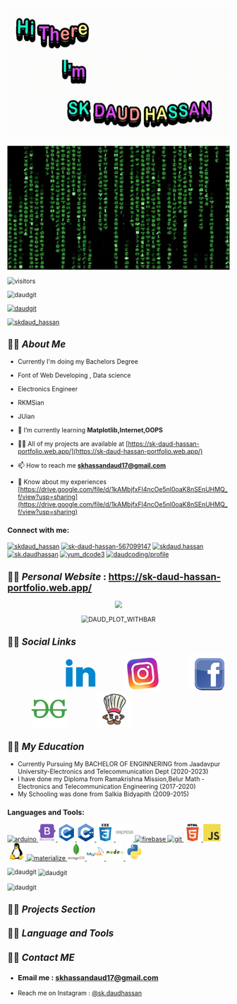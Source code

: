 <div align="center">

 
 
[<img src="https://github.com/Daudgit/Daudgit/blob/main/ezgif.com-gif-maker%20(1).gif" height="300"/>](https://sk-daud-hassan-portfolio.web.app/)
 
 
<img src="https://github.com/Daudgit/Daudgit/blob/main/matrix.gif" width="1800" height="280"/>
 
 
  
</div>

![visitors](https://visitor-badge-reloaded.herokuapp.com/badge?page_id=Daudgit.Daudgit&color=00cf00)
<p align="left"> <img src="https://komarev.com/ghpvc/?username=daudgit&label=Profile%20views&color=0e75b6&style=flat" alt="daudgit" /> </p> 


<p align="left"> <a href="https://github.com/ryo-ma/github-profile-trophy"><img src="https://github-profile-trophy.vercel.app/?username=daudgit" alt="daudgit" /></a> </p>


<p align="left"> <a href="https://twitter.com/skdaud_hassan" target="blank"><img src="https://img.shields.io/twitter/follow/skdaud_hassan?logo=twitter&style=for-the-badge" alt="skdaud_hassan" /></a> </p>


## :man_with_turban: _**About Me**_


- Currently I'm doing my Bachelors Degree
- Font of Web Developing , Data science
- Electronics Engineer
- RKMSian
- JUian
- 🌱 I’m currently learning **Matplotlib,Internet,OOPS**

- 👨‍💻 All of my projects are available at [https://sk-daud-hassan-portfolio.web.app/](https://sk-daud-hassan-portfolio.web.app/)

- 📫 How to reach me **skhassandaud17@gmail.com**

- 📄 Know about my experiences [https://drive.google.com/file/d/1kAMbjfxFl4ncOe5nl0oaK8nSEnUHMQ_f/view?usp=sharing](https://drive.google.com/file/d/1kAMbjfxFl4ncOe5nl0oaK8nSEnUHMQ_f/view?usp=sharing)





<h3 align="left">Connect with me:</h3>
<p align="left">
<a href="https://twitter.com/skdaud_hassan" target="blank"><img align="center" src="https://raw.githubusercontent.com/rahuldkjain/github-profile-readme-generator/master/src/images/icons/Social/twitter.svg" alt="skdaud_hassan" height="30" width="40" /></a>
<a href="https://linkedin.com/in/sk-daud-hassan-567099147" target="blank"><img align="center" src="https://raw.githubusercontent.com/rahuldkjain/github-profile-readme-generator/master/src/images/icons/Social/linked-in-alt.svg" alt="sk-daud-hassan-567099147" height="30" width="40" /></a>
<a href="https://fb.com/skdaud.hassan" target="blank"><img align="center" src="https://raw.githubusercontent.com/rahuldkjain/github-profile-readme-generator/master/src/images/icons/Social/facebook.svg" alt="skdaud.hassan" height="30" width="40" /></a>
<a href="https://instagram.com/sk.daudhassan" target="blank"><img align="center" src="https://raw.githubusercontent.com/rahuldkjain/github-profile-readme-generator/master/src/images/icons/Social/instagram.svg" alt="sk.daudhassan" height="30" width="40" /></a>
<a href="https://www.codechef.com/users/yum_dcode3" target="blank"><img align="center" src="https://cdn.jsdelivr.net/npm/simple-icons@3.1.0/icons/codechef.svg" alt="yum_dcode3" height="30" width="40" /></a>
<a href="https://auth.geeksforgeeks.org/user/daudcoding/profile" target="blank"><img align="center" src="https://raw.githubusercontent.com/rahuldkjain/github-profile-readme-generator/master/src/images/icons/Social/geeks-for-geeks.svg" alt="daudcoding/profile" height="30" width="40" /></a>
</p>



## :man_with_turban: _**Personal Website**_ : https://sk-daud-hassan-portfolio.web.app/



<div id="header" align="center">
  <img src="https://media.giphy.com/media/HwBlFQZFcAoUcPHZdX/giphy.gif" width="100"/>
</div>

<div  align="center">
  
![DAUD_PLOT_WITHBAR](https://user-images.githubusercontent.com/82196466/178033325-748eebd5-56db-4d2d-8ae9-2f34d76b11f9.png)
</div>

## :man_with_turban: _**Social Links**_ 
&nbsp; &nbsp;  &nbsp; &nbsp; &nbsp; &nbsp;  &nbsp; &nbsp;
&nbsp; &nbsp;  &nbsp; &nbsp; &nbsp; &nbsp;   &nbsp; &nbsp;
<a href = "" target="_blank"> <img src="https://github.com/Daudgit/Daudgit/blob/main/linkedin.gif" height="80" width="80" /></a> 
 &nbsp; &nbsp;&nbsp; &nbsp;  &nbsp; &nbsp;&nbsp; &nbsp;
<a href = "" target="_blank"> <img src="https://github.com/Daudgit/Daudgit/blob/main/insta-instagram.gif" height="80" width="80" /></a> 
&nbsp; &nbsp;  &nbsp; &nbsp; &nbsp; &nbsp;  &nbsp; &nbsp;
<a href = "" target="_blank"> <img src="https://github.com/Daudgit/Daudgit/blob/main/facebook.gif" height="80" width="80" /></a> 
&nbsp; &nbsp;  &nbsp; &nbsp; &nbsp; &nbsp;  &nbsp; &nbsp;
<a href = "" target="_blank"> <img src="https://github.com/Daudgit/Daudgit/blob/main/icons8-geeksforgeeks-480.png" height="80" width="80" /></a> 
&nbsp; &nbsp;  &nbsp; &nbsp; &nbsp; &nbsp;  &nbsp; &nbsp;
<a href = "" target="_blank"> <img src="https://github.com/Daudgit/Daudgit/blob/main/icons8-codechef-400.png" height="80" width="80" /></a> 
&nbsp; &nbsp;  &nbsp; &nbsp; &nbsp; &nbsp;  &nbsp; &nbsp;




## :man_with_turban: _**My Education**_ 
- Currently Pursuing My BACHELOR OF ENGINNERING  from Jaadavpur University-Electronics and Telecommunication Dept (2020-2023)
- I have done my Diploma from Ramakrishna Mission,Belur Math - Electronics and Telecommunication Engineering (2017-2020)
- My Schooling was done from Salkia Bidyapith (2009-2015)



<h3 align="left">Languages and Tools:</h3>
<p align="left"> <a href="https://www.arduino.cc/" target="_blank" rel="noreferrer"> <img src="https://cdn.worldvectorlogo.com/logos/arduino-1.svg" alt="arduino" width="40" height="40"/> </a> <a href="https://getbootstrap.com" target="_blank" rel="noreferrer"> <img src="https://raw.githubusercontent.com/devicons/devicon/master/icons/bootstrap/bootstrap-plain-wordmark.svg" alt="bootstrap" width="40" height="40"/> </a> <a href="https://www.cprogramming.com/" target="_blank" rel="noreferrer"> <img src="https://raw.githubusercontent.com/devicons/devicon/master/icons/c/c-original.svg" alt="c" width="40" height="40"/> </a> <a href="https://www.w3schools.com/cpp/" target="_blank" rel="noreferrer"> <img src="https://raw.githubusercontent.com/devicons/devicon/master/icons/cplusplus/cplusplus-original.svg" alt="cplusplus" width="40" height="40"/> </a> <a href="https://www.w3schools.com/css/" target="_blank" rel="noreferrer"> <img src="https://raw.githubusercontent.com/devicons/devicon/master/icons/css3/css3-original-wordmark.svg" alt="css3" width="40" height="40"/> </a> <a href="https://expressjs.com" target="_blank" rel="noreferrer"> <img src="https://raw.githubusercontent.com/devicons/devicon/master/icons/express/express-original-wordmark.svg" alt="express" width="40" height="40"/> </a> <a href="https://firebase.google.com/" target="_blank" rel="noreferrer"> <img src="https://www.vectorlogo.zone/logos/firebase/firebase-icon.svg" alt="firebase" width="40" height="40"/> </a> <a href="https://git-scm.com/" target="_blank" rel="noreferrer"> <img src="https://www.vectorlogo.zone/logos/git-scm/git-scm-icon.svg" alt="git" width="40" height="40"/> </a> <a href="https://www.w3.org/html/" target="_blank" rel="noreferrer"> <img src="https://raw.githubusercontent.com/devicons/devicon/master/icons/html5/html5-original-wordmark.svg" alt="html5" width="40" height="40"/> </a> <a href="https://developer.mozilla.org/en-US/docs/Web/JavaScript" target="_blank" rel="noreferrer"> <img src="https://raw.githubusercontent.com/devicons/devicon/master/icons/javascript/javascript-original.svg" alt="javascript" width="40" height="40"/> </a> <a href="https://www.linux.org/" target="_blank" rel="noreferrer"> <img src="https://raw.githubusercontent.com/devicons/devicon/master/icons/linux/linux-original.svg" alt="linux" width="40" height="40"/> </a> <a href="https://materializecss.com/" target="_blank" rel="noreferrer"> <img src="https://raw.githubusercontent.com/prplx/svg-logos/5585531d45d294869c4eaab4d7cf2e9c167710a9/svg/materialize.svg" alt="materialize" width="40" height="40"/> </a> <a href="https://www.mongodb.com/" target="_blank" rel="noreferrer"> <img src="https://raw.githubusercontent.com/devicons/devicon/master/icons/mongodb/mongodb-original-wordmark.svg" alt="mongodb" width="40" height="40"/> </a> <a href="https://www.mysql.com/" target="_blank" rel="noreferrer"> <img src="https://raw.githubusercontent.com/devicons/devicon/master/icons/mysql/mysql-original-wordmark.svg" alt="mysql" width="40" height="40"/> </a> <a href="https://nodejs.org" target="_blank" rel="noreferrer"> <img src="https://raw.githubusercontent.com/devicons/devicon/master/icons/nodejs/nodejs-original-wordmark.svg" alt="nodejs" width="40" height="40"/> </a> <a href="https://www.python.org" target="_blank" rel="noreferrer"> <img src="https://raw.githubusercontent.com/devicons/devicon/master/icons/python/python-original.svg" alt="python" width="40" height="40"/> </a> </p>



<p><img align="left" src="https://github-readme-stats.vercel.app/api/top-langs?username=daudgit&show_icons=true&locale=en&layout=compact" alt="daudgit" /></p>

<p>&nbsp;<img align="center" src="https://github-readme-stats.vercel.app/api?username=daudgit&show_icons=true&locale=en" alt="daudgit" /></p>

<p><img align="center" src="https://github-readme-streak-stats.herokuapp.com/?user=daudgit&" alt="daudgit" /></p>



## :man_with_turban: _**Projects Section**_ 





## :man_with_turban: _**Language and Tools**_ 




## :man_with_turban: _**Contact ME**_ 
- ### Email me : [skhassandaud17@gmail.com](skhassandaud17@gmail.com)
- Reach me on Instagram : [@sk.daudhassan](https://www.instagram.com/direct/new/)







